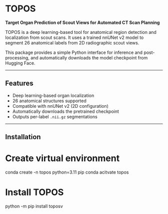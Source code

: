 # TOPOS

**Target Organ Prediction of Scout Views for Automated CT Scan Planning**

TOPOS is a deep learning-based tool for anatomical region detection and localization from scout scans. It uses a trained nnUNet v2 model to segment 26 anatomical labels from 2D radiographic scout views.

This package provides a simple Python interface for inference and post-processing, and automatically downloads the model checkpoint from Hugging Face.

---

## Features

- Deep learning-based organ localization
- 26 anatomical structures supported
- Compatible with nnUNet v2 (2D configuration)
- Automatically downloads the pretrained checkpoint
- Outputs per-label `.nii.gz` segmentations

---

## Installation

# Create virtual environment
conda create -n topos python=3.11 pip
conda acitvate topos

# Install TOPOS
python -m pip install toposv
